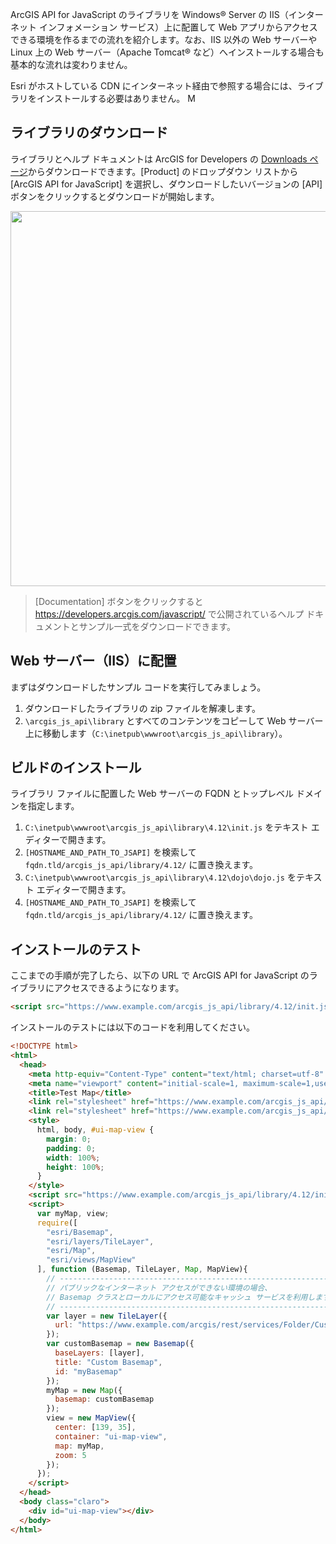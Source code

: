 ArcGIS API for JavaScript のライブラリを Windows® Server の IIS（インターネット インフォメーション サービス）上に配置して Web アプリからアクセスできる環境を作るまでの流れを紹介します。なお、IIS 以外の Web サーバーや Linux 上の Web サーバー（Apache Tomcat® など）へインストールする場合も基本的な流れは変わりません。

Esri がホストしている CDN にインターネット経由で参照する場合には、ライブラリをインストールする必要はありません。
M
## ライブラリのダウンロード

ライブラリとヘルプ ドキュメントは ArcGIS for Developers の <a href="https://developers.arcgis.com/downloads/" target="_blank">Downloads ページ</a>からダウンロードできます。[Product] のドロップダウン リストから [ArcGIS API for JavaScript] を選択し、ダウンロードしたいバージョンの [API] ボタンをクリックするとダウンロードが開始します。

<img src="https://s3-ap-northeast-1.amazonaws.com/apps.esrij.com/arcgis-dev/guide/img/install-jsapi/Install.PNG" width="600px">

> [Documentation] ボタンをクリックすると <a href="https://developers.arcgis.com/javascript/" target="_blank">https://developers.arcgis.com/javascript/</a> で公開されているヘルプ ドキュメントとサンプル一式をダウンロードできます。

## Web サーバー（IIS）に配置

まずはダウンロードしたサンプル コードを実行してみましょう。

1. ダウンロードしたライブラリの zip ファイルを解凍します。
1. `\arcgis_js_api\library` とすべてのコンテンツをコピーして Web サーバー上に移動します（`C:\inetpub\wwwroot\arcgis_js_api\library`）。

## ビルドのインストール

ライブラリ ファイルに配置した Web サーバーの FQDN とトップレベル ドメインを指定します。

1. `C:\inetpub\wwwroot\arcgis_js_api\library\4.12\init.js` をテキスト エディターで開きます。
1. `[HOSTNAME_AND_PATH_TO_JSAPI]` を検索して `fqdn.tld/arcgis_js_api/library/4.12/` に置き換えます。
1. `C:\inetpub\wwwroot\arcgis_js_api\library\4.12\dojo\dojo.js` をテキスト エディターで開きます。
1. `[HOSTNAME_AND_PATH_TO_JSAPI]` を検索して `fqdn.tld/arcgis_js_api/library/4.12/` に置き換えます。

## インストールのテスト

ここまでの手順が完了したら、以下の URL で ArcGIS API for JavaScript のライブラリにアクセスできるようになります。

```html
<script src="https://www.example.com/arcgis_js_api/library/4.12/init.js"></script>
```

インストールのテストには以下のコードを利用してください。

```html
<!DOCTYPE html>
<html>
  <head>
    <meta http-equiv="Content-Type" content="text/html; charset=utf-8" />
    <meta name="viewport" content="initial-scale=1, maximum-scale=1,user-scalable=no" />
    <title>Test Map</title>
    <link rel="stylesheet" href="https://www.example.com/arcgis_js_api/library/4.12/dijit/themes/claro/claro.css" />
    <link rel="stylesheet" href="https://www.example.com/arcgis_js_api/library/4.12/esri/css/main.css" />
    <style>
      html, body, #ui-map-view {
        margin: 0;
        padding: 0;
        width: 100%;
        height: 100%;
      }
    </style>
    <script src="https://www.example.com/arcgis_js_api/library/4.12/init.js"></script>
    <script>
      var myMap, view;
      require([
        "esri/Basemap",
        "esri/layers/TileLayer",
        "esri/Map",
        "esri/views/MapView"
      ], function (Basemap, TileLayer, Map, MapView){
        // --------------------------------------------------------------------
        // パブリックなインターネット アクセスができない環境の場合、
        // Basemap クラスとローカルにアクセス可能なキャッシュ サービスを利用します。
        // --------------------------------------------------------------------
        var layer = new TileLayer({
          url: "https://www.example.com/arcgis/rest/services/Folder/Custom_Base_Map/MapServer"
        });
        var customBasemap = new Basemap({
          baseLayers: [layer],
          title: "Custom Basemap",
          id: "myBasemap"
        });
        myMap = new Map({
          basemap: customBasemap
        });
        view = new MapView({
          center: [139, 35],
          container: "ui-map-view",
          map: myMap,
          zoom: 5
        });
      });
    </script>
  </head>
  <body class="claro">
    <div id="ui-map-view"></div>
  </body>
</html>
```
